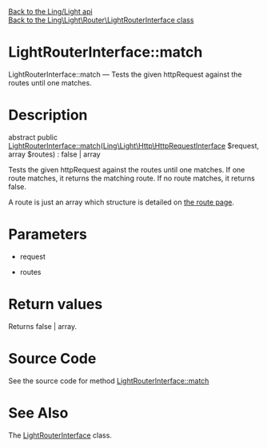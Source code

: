 [Back to the Ling/Light api](https://github.com/lingtalfi/Light/blob/master/doc/api/Ling/Light.md)<br>
[Back to the Ling\Light\Router\LightRouterInterface class](https://github.com/lingtalfi/Light/blob/master/doc/api/Ling/Light/Router/LightRouterInterface.md)


LightRouterInterface::match
================



LightRouterInterface::match — Tests the given httpRequest against the routes until one matches.




Description
================


abstract public [LightRouterInterface::match](https://github.com/lingtalfi/Light/blob/master/doc/api/Ling/Light/Router/LightRouterInterface/match.md)([Ling\Light\Http\HttpRequestInterface](https://github.com/lingtalfi/Light/blob/master/doc/api/Ling/Light/Http/HttpRequestInterface.md) $request, array $routes) : false | array




Tests the given httpRequest against the routes until one matches.
If one route matches, it returns the matching route.
If no route matches, it returns false.

A route is just an array which structure is detailed on [the route page](https://github.com/lingtalfi/Light/blob/master/doc/pages/route.md).




Parameters
================


- request

    

- routes

    


Return values
================

Returns false | array.








Source Code
===========
See the source code for method [LightRouterInterface::match](https://github.com/lingtalfi/Light/blob/master/Router/LightRouterInterface.php#L35-L35)


See Also
================

The [LightRouterInterface](https://github.com/lingtalfi/Light/blob/master/doc/api/Ling/Light/Router/LightRouterInterface.md) class.



